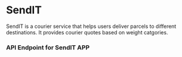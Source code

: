 # SendIT
SendIT is a courier service that helps users deliver parcels to different destinations. It provides courier quotes based on weight catgories.

### API Endpoint for SendIT APP
